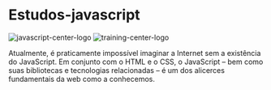 # Estudos-javascript

![javascript-center-logo](https://user-images.githubusercontent.com/12601068/209163157-a5a74354-65bc-4d09-b82b-e88d196351a2.png)
![training-center-logo](https://user-images.githubusercontent.com/12601068/209163385-a52e7b07-0483-4c3b-87b6-35780bc17a67.svg)

Atualmente, é praticamente impossível imaginar a Internet sem a existência do JavaScript. Em conjunto com o HTML e o CSS, o JavaScript – bem como suas bibliotecas e tecnologias relacionadas – é um dos alicerces fundamentais da web como a conhecemos.
